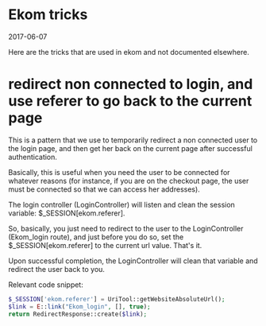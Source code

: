 Ekom tricks
==============
2017-06-07



Here are the tricks that are used in ekom and not documented elsewhere.





redirect non connected to login, and use referer to go back to the current page
===================================================

This is a pattern that we use to temporarily redirect a non connected user to the login page,
and then get her back on the current page after successful authentication.

Basically, this is useful when you need the user to be connected for whatever reasons (for
instance, if you are on the checkout page, the user must be connected so that we can 
access her addresses).


The login controller (LoginController) will listen and clean the session variable: $_SESSION\[ekom.referer].


So, basically, you just need to redirect to the user to the LoginController (Ekom_login route),
and just before you do so, set the $_SESSION\[ekom.referer] to the current url value.
That's it.

Upon successful completion, the LoginController will clean that variable and redirect the user
back to you.


Relevant code snippet:

```php
$_SESSION['ekom.referer'] = UriTool::getWebsiteAbsoluteUrl();
$link = E::link("Ekom_login", [], true);
return RedirectResponse::create($link);
```


